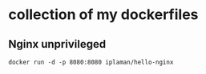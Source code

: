 # collection of my dockerfiles

## Nginx unprivileged
```
docker run -d -p 8080:8080 iplaman/hello-nginx
```